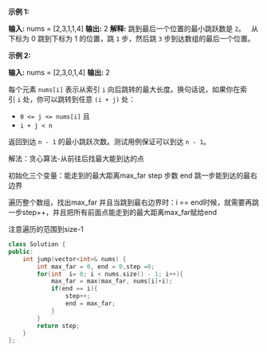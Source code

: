 **示例 1:**

**输入:** nums = [2,3,1,1,4]
**输出:** 2
**解释:** 跳到最后一个位置的最小跳跃数是 `2`。
     从下标为 0 跳到下标为 1 的位置，跳 `1` 步，然后跳 `3` 步到达数组的最后一个位置。

**示例 2:**

**输入:** nums = [2,3,0,1,4]
**输出:** 2

每个元素 `nums[i]` 表示从索引 `i` 向后跳转的最大长度。换句话说，如果你在索引 `i` 处，你可以跳转到任意 `(i + j)` 处：

- `0 <= j <= nums[i]` 且
- `i + j < n`

返回到达 `n - 1` 的最小跳跃次数。测试用例保证可以到达 `n - 1`。

解法：贪心算法-从前往后找最大能到达的点

初始化三个变量：能走到的最大距离max_far
step  步数    end   跳一步能到达的最右边界

遍历整个数组，找出max_far
并且当跳到最右边界时：i == end时候，就需要再跳一步step++，并且把所有前面点能走到的最大距离max_far赋给end

注意遍历的范围到size-1

```cpp
class Solution {
public:
    int jump(vector<int>& nums) {
        int max_far = 0, end = 0,step =0;
        for(int  i= 0; i < nums.size() - 1; i++){
            max_far = max(max_far, nums[i]+i);
            if(end == i){
                step++;
                end = max_far;
            }
        }
        return step;
    }
};
```